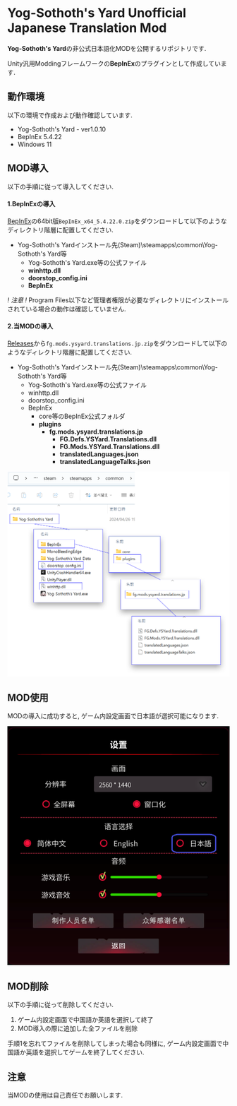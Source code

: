 # Yog-Sothoth's Yard Unofficial Japanese Translation Mod

**Yog-Sothoth's Yard**の非公式日本語化MODを公開するリポジトリです.

Unity汎用Moddingフレームワークの**BepInEx**のプラグインとして作成しています.

## 動作環境

以下の環境で作成および動作確認しています.

* Yog-Sothoth's Yard - ver1.0.10
* BepInEx 5.4.22
* Windows 11

## MOD導入

以下の手順に従って導入してください.

#### 1.BepInExの導入

[BepInEx](https://github.com/BepInEx/BepInEx/releases)の64bit版`BepInEx_x64_5.4.22.0.zip`をダウンロードして以下のようなディレクトリ階層に配置してください.

* Yog-Sothoth's Yardインストール先(Steam)\steamapps\common\Yog-Sothoth's Yard等
  * Yog-Sothoth's Yard.exe等の公式ファイル
  * **winhttp.dll**
  * **doorstop_config.ini**
  * **BepInEx**

*! 注意 !*
Program Files以下など管理者権限が必要なディレクトリにインストールされている場合の動作は確認していません.

#### 2.当MODの導入

[Releases](https://github.com/fronsglaciei/ysytrans/releases)から`fg.mods.ysyard.translations.jp.zip`をダウンロードして以下のようなディレクトリ階層に配置してください.

* Yog-Sothoth's Yardインストール先(Steam)\steamapps\common\Yog-Sothoth's Yard等
  * Yog-Sothoth's Yard.exe等の公式ファイル
  * winhttp.dll
  * doorstop_config.ini
  * BepInEx
	* core等のBepInEx公式フォルダ
	* **plugins**
	  * **fg.mods.ysyard.translations.jp**
		* **FG.Defs.YSYard.Translations.dll**
		* **FG.Mods.YSYard.Translations.dll**
		* **translatedLanguages.json**
		* **translatedLanguageTalks.json**

![ファイルの配置](assets/00_directory.png "ファイルの配置")

## MOD使用

MODの導入に成功すると, ゲーム内設定画面で日本語が選択可能になります.

![設定画面](assets/01_settings.png "設定画面")

## MOD削除

以下の手順に従って削除してください.

1. ゲーム内設定画面で中国語か英語を選択して終了
2. MOD導入の際に追加した全ファイルを削除

手順1を忘れてファイルを削除してしまった場合も同様に, ゲーム内設定画面で中国語か英語を選択してゲームを終了してください.

## 注意

当MODの使用は自己責任でお願いします.
